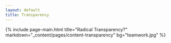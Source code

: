 ```yaml
---
layout: default
title: Transparency
---
```


{% include page-main.html title="Radical Transparency?" markdown="_content/pages/content-transparency" bg="teamwork.jpg" %}

